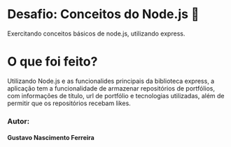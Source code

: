 # Desafio: Conceitos do Node.js 🚀
Exercitando conceitos básicos de node.js, utilizando express.

# O que foi feito?
Utilizando Node.js e as funcionalides principais da biblioteca express, a aplicação tem a funcionalidade de armazenar repositórios de
portfólios, com informações de título, url de portfólio e tecnologias utilizadas, além de permitir que os repositórios recebam likes.


### Autor:
#### Gustavo Nascimento Ferreira 
